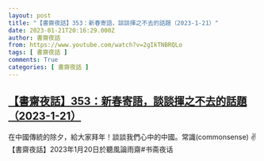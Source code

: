 ```yaml
---
layout: post
title: "【書齋夜話】353：新春寄語，談談揮之不去的話題（2023-1-21）"
date: 2023-01-21T20:16:29.000Z
author: 書齋夜話
from: https://www.youtube.com/watch?v=2gIkTNBRQLo
tags: [ 書齋夜話 ]
comments: True
categories: [ 書齋夜話 ]
---
```

<!--1674332189000-->
[【書齋夜話】353：新春寄語，談談揮之不去的話題（2023-1-21）](https://www.youtube.com/watch?v=2gIkTNBRQLo)
------

<div>
在中國傳統的除夕，給大家拜年！談談我們心中的中國。常識(commonsense) ✌【書齋夜話】2023年1月20日於聽風論雨齋#书斋夜话
</div>
